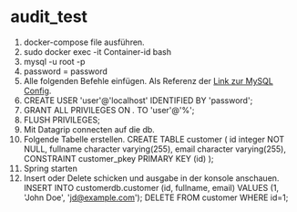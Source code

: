 # audit_test


1. docker-compose file ausführen.
2. sudo docker exec -it Container-id bash
3. mysql -u root -p
4. password = password
5. Alle folgenden Befehle einfügen. Als Referenz der [Link zur MySQL Config](https://debezium.io/documentation/reference/2.0/connectors/mysql.html#setting-up-mysql).
6. CREATE USER 'user'@'localhost' IDENTIFIED BY 'password';
7. GRANT ALL PRIVILEGES ON *.* TO 'user'@'%';
8. FLUSH PRIVILEGES;
9. Mit Datagrip connecten auf die db. 
10. Folgende Tabelle erstellen. 
CREATE TABLE customer
(
    id integer NOT NULL,
    fullname character varying(255),
    email character varying(255),
    CONSTRAINT customer_pkey PRIMARY KEY (id)
);
11. Spring starten
12. Insert oder Delete schicken und ausgabe in der konsole anschauen.
INSERT INTO customerdb.customer (id, fullname, email) VALUES (1, 'John Doe', 'jd@example.com');
DELETE FROM customer WHERE id=1;
